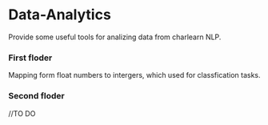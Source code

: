 # Data-Analytics
Provide some useful tools for analizing data from charlearn NLP.

### First floder
Mapping form float numbers to intergers, which used for classfication tasks.

### Second floder
//TO DO
